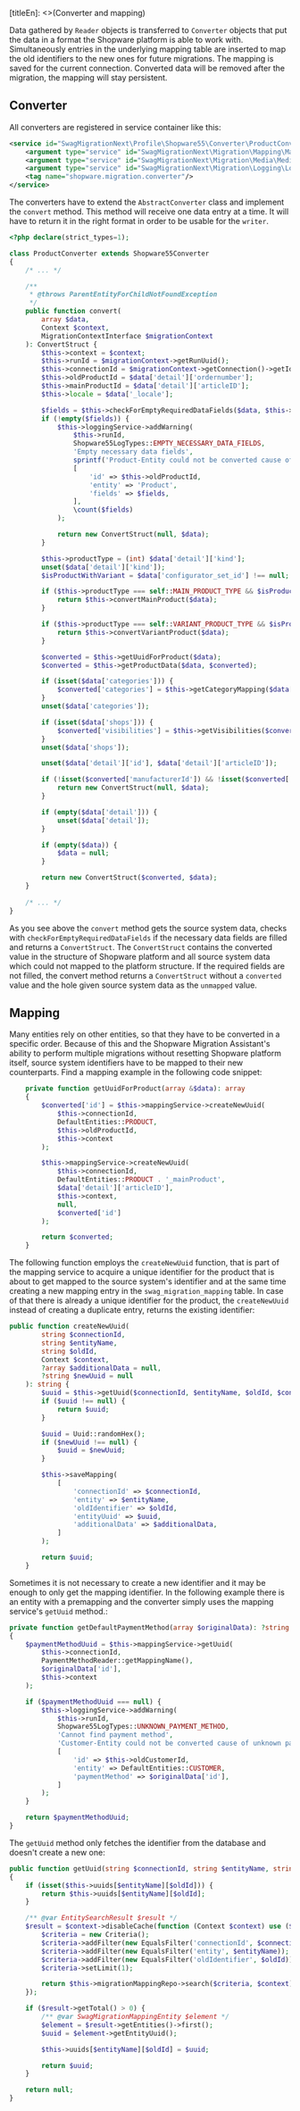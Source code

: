 [titleEn]: <>(Converter and mapping)

Data gathered by `Reader` objects is transferred to `Converter` objects that put the data in a format the Shopware platform is able to work with.
Simultaneously entries in the underlying mapping table are inserted to map the old identifiers to the new ones for future migrations.
The mapping is saved for the current connection. Converted data will be removed after the migration, the mapping will stay persistent.

## Converter
All converters are registered in service container like this:
```xml
<service id="SwagMigrationNext\Profile\Shopware55\Converter\ProductConverter">
    <argument type="service" id="SwagMigrationNext\Migration\Mapping\MappingService"/>
    <argument type="service" id="SwagMigrationNext\Migration\Media\MediaFileService"/>
    <argument type="service" id="SwagMigrationNext\Migration\Logging\LoggingService"/>
    <tag name="shopware.migration.converter"/>
</service>
```
The converters have to extend the `AbstractConverter` class and implement the `convert` method.
This method will receive one data entry at a time. It will have to return it in the right format in order to be usable for the `writer`.

```php
<?php declare(strict_types=1);

class ProductConverter extends Shopware55Converter
{
    /* ... */

    /**
     * @throws ParentEntityForChildNotFoundException
     */
    public function convert(
        array $data,
        Context $context,
        MigrationContextInterface $migrationContext
    ): ConvertStruct {
        $this->context = $context;
        $this->runId = $migrationContext->getRunUuid();
        $this->connectionId = $migrationContext->getConnection()->getId();
        $this->oldProductId = $data['detail']['ordernumber'];
        $this->mainProductId = $data['detail']['articleID'];
        $this->locale = $data['_locale'];

        $fields = $this->checkForEmptyRequiredDataFields($data, $this->requiredDataFieldKeys);
        if (!empty($fields)) {
            $this->loggingService->addWarning(
                $this->runId,
                Shopware55LogTypes::EMPTY_NECESSARY_DATA_FIELDS,
                'Empty necessary data fields',
                sprintf('Product-Entity could not be converted cause of empty necessary field(s): %s.', implode(', ', $fields)),
                [
                    'id' => $this->oldProductId,
                    'entity' => 'Product',
                    'fields' => $fields,
                ],
                \count($fields)
            );

            return new ConvertStruct(null, $data);
        }

        $this->productType = (int) $data['detail']['kind'];
        unset($data['detail']['kind']);
        $isProductWithVariant = $data['configurator_set_id'] !== null;

        if ($this->productType === self::MAIN_PRODUCT_TYPE && $isProductWithVariant) {
            return $this->convertMainProduct($data);
        }

        if ($this->productType === self::VARIANT_PRODUCT_TYPE && $isProductWithVariant) {
            return $this->convertVariantProduct($data);
        }

        $converted = $this->getUuidForProduct($data);
        $converted = $this->getProductData($data, $converted);

        if (isset($data['categories'])) {
            $converted['categories'] = $this->getCategoryMapping($data['categories']);
        }
        unset($data['categories']);

        if (isset($data['shops'])) {
            $converted['visibilities'] = $this->getVisibilities($converted, $data['shops']);
        }
        unset($data['shops']);

        unset($data['detail']['id'], $data['detail']['articleID']);

        if (!isset($converted['manufacturerId']) && !isset($converted['manufacturer'])) {
            return new ConvertStruct(null, $data);
        }

        if (empty($data['detail'])) {
            unset($data['detail']);
        }

        if (empty($data)) {
            $data = null;
        }

        return new ConvertStruct($converted, $data);
    }
    
    /* ... */
}
```
As you see above the `convert` method gets the source system data, checks with `checkForEmptyRequiredDataFields` if the
necessary data fields are filled and returns a `ConvertStruct`. The `ConvertStruct` contains the converted value in the structure
of Shopware platform and all source system data which could not mapped to the platform structure.
If the required fields are not filled, the convert method returns a `ConvertStruct` without a `converted` value and the hole given
source system data as the `unmapped` value.

## Mapping

Many entities rely on other entities, so that they have to be converted in a specific order. Because of this and the
Shopware Migration Assistant's ability to perform multiple migrations without resetting Shopware platform itself,
source system identifiers have to be mapped to their new counterparts.
Find a mapping example in the following code snippet:
```php
    private function getUuidForProduct(array &$data): array
    {
        $converted['id'] = $this->mappingService->createNewUuid(
            $this->connectionId,
            DefaultEntities::PRODUCT,
            $this->oldProductId,
            $this->context
        );

        $this->mappingService->createNewUuid(
            $this->connectionId,
            DefaultEntities::PRODUCT . '_mainProduct',
            $data['detail']['articleID'],
            $this->context,
            null,
            $converted['id']
        );

        return $converted;
    }
```
The following function employs the `createNewUuid` function, that is part of the mapping service to acquire a unique identifier
for the product that is about to get mapped to the source system's identifier and at the same time creating a new mapping
entry in the `swag_migration_mapping` table. In case of that there is already a unique identifier for the product,
the `createNewUuid` instead of creating a duplicate entry, returns the existing identifier:
```php
public function createNewUuid(
        string $connectionId,
        string $entityName,
        string $oldId,
        Context $context,
        ?array $additionalData = null,
        ?string $newUuid = null
    ): string {
        $uuid = $this->getUuid($connectionId, $entityName, $oldId, $context);
        if ($uuid !== null) {
            return $uuid;
        }

        $uuid = Uuid::randomHex();
        if ($newUuid !== null) {
            $uuid = $newUuid;
        }

        $this->saveMapping(
            [
                'connectionId' => $connectionId,
                'entity' => $entityName,
                'oldIdentifier' => $oldId,
                'entityUuid' => $uuid,
                'additionalData' => $additionalData,
            ]
        );

        return $uuid;
    }
```

Sometimes it is not necessary to create a new identifier and it may be enough to only get the mapping identifier.
In the following example there is an entity with a premapping and the converter simply uses the mapping service's `getUuid` method.:
```php
private function getDefaultPaymentMethod(array $originalData): ?string
{
    $paymentMethodUuid = $this->mappingService->getUuid(
        $this->connectionId,
        PaymentMethodReader::getMappingName(),
        $originalData['id'],
        $this->context
    );

    if ($paymentMethodUuid === null) {
        $this->loggingService->addWarning(
            $this->runId,
            Shopware55LogTypes::UNKNOWN_PAYMENT_METHOD,
            'Cannot find payment method',
            'Customer-Entity could not be converted cause of unknown payment method',
            [
                'id' => $this->oldCustomerId,
                'entity' => DefaultEntities::CUSTOMER,
                'paymentMethod' => $originalData['id'],
            ]
        );
    }

    return $paymentMethodUuid;
}
```
The `getUuid` method only fetches the identifier from the database and doesn't create a new one:
```php
public function getUuid(string $connectionId, string $entityName, string $oldId, Context $context): ?string
{
    if (isset($this->uuids[$entityName][$oldId])) {
        return $this->uuids[$entityName][$oldId];
    }

    /** @var EntitySearchResult $result */
    $result = $context->disableCache(function (Context $context) use ($connectionId, $entityName, $oldId) {
        $criteria = new Criteria();
        $criteria->addFilter(new EqualsFilter('connectionId', $connectionId));
        $criteria->addFilter(new EqualsFilter('entity', $entityName));
        $criteria->addFilter(new EqualsFilter('oldIdentifier', $oldId));
        $criteria->setLimit(1);

        return $this->migrationMappingRepo->search($criteria, $context);
    });

    if ($result->getTotal() > 0) {
        /** @var SwagMigrationMappingEntity $element */
        $element = $result->getEntities()->first();
        $uuid = $element->getEntityUuid();

        $this->uuids[$entityName][$oldId] = $uuid;

        return $uuid;
    }

    return null;
}
```